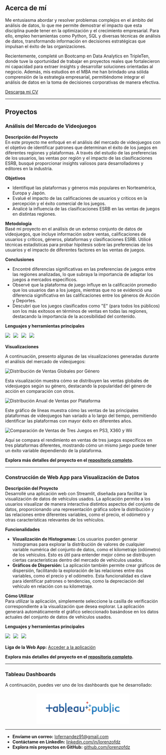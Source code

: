 <link rel="stylesheet" type="text/css" href="styles.css">

## Acerca de mí

Me entusiasma abordar y resolver problemas complejos en el ámbito del análisis de datos, lo que me permite demostrar el impacto que esta disciplina puede tener en la optimización y el crecimiento empresarial. Para ello, empleo herramientas como Python, SQL y diversas técnicas de análisis de datos, transformando información en decisiones estratégicas que impulsan el éxito de las organizaciones.

Recientemente, completé un Bootcamp en Data Analytics en TripleTen, donde tuve la oportunidad de trabajar en proyectos reales que fortalecieron mi capacidad para extraer insights y desarrollar soluciones orientadas al negocio. Además, mis estudios en el MBA me han brindado una sólida comprensión de la estrategia empresarial, permitiéndome integrar el análisis de datos en la toma de decisiones corporativas de manera efectiva.

[Descarga mi CV](https://lorenzofdz.github.io/portfolio/docs/Lorenzo_Fernandez_CV.pdf)

---

## Proyectos

### Análisis del Mercado de Videojuegos

**Descripción del Proyecto**  
En este proyecto me enfoqué en el análisis del mercado de videojuegos con el objetivo de identificar patrones que determinan el éxito de los juegos en diferentes regiones y plataformas. A través del estudio de las preferencias de los usuarios, las ventas por región y el impacto de las clasificaciones ESRB, busqué proporcionar insights valiosos para desarrolladores y editores en la industria.

**Objetivos**  
- Identifiqué las plataformas y géneros más populares en Norteamérica, Europa y Japón.
- Evalué el impacto de las calificaciones de usuarios y críticos en la percepción y el éxito comercial de los juegos.
- Analicé la influencia de las clasificaciones ESRB en las ventas de juegos en distintas regiones.

**Metodología**  
Basé mi proyecto en el análisis de un extenso conjunto de datos de videojuegos, que incluye información sobre ventas, calificaciones de usuarios y críticos, géneros, plataformas y clasificaciones ESRB. Utilicé técnicas estadísticas para probar hipótesis sobre las preferencias de los usuarios y el impacto de diferentes factores en las ventas de juegos.

**Conclusiones**  
- Encontré diferencias significativas en las preferencias de juegos entre las regiones analizadas, lo que subraya la importancia de adaptar los juegos a mercados específicos.
- Observé que la plataforma de juego influye en la calificación promedio que los usuarios dan a los juegos, mientras que no se evidenció una diferencia significativa en las calificaciones entre los géneros de Acción y Deportes.
- Descubrí que los juegos clasificados como "E" (para todos los públicos) son los más exitosos en términos de ventas en todas las regiones, destacando la importancia de la accesibilidad del contenido.

**Lenguajes y herramientas principales**  
<div style="display: flex; flex-wrap: wrap; gap: 10px; margin-bottom: 20px;">
  <img src="https://img.shields.io/badge/Python-4A4A4A?style=for-the-badge&logo=python&logoColor=white" />
  <img src="https://img.shields.io/badge/Pandas-5A5A5A?style=for-the-badge&logo=pandas&logoColor=white" />
  <img src="https://img.shields.io/badge/NumPy-4A4A4A?style=for-the-badge&logo=numpy&logoColor=white" />
  <img src="https://img.shields.io/badge/Matplotlib-6A6A6A?style=for-the-badge&logo=matplotlib&logoColor=white" />
</div>

**Visualizaciones**

A continuación, presento algunas de las visualizaciones generadas durante el análisis del mercado de videojuegos:

   ![Distribución de Ventas Globales por Género](https://github.com/user-attachments/assets/bd7df0c4-88e4-4fdf-8f60-17ee287fa48b)

   Esta visualización muestra cómo se distribuyen las ventas globales de videojuegos según su género, destacando la popularidad del género de acción en comparación con otros.

   ![Distribución Anual de Ventas por Plataforma](https://github.com/user-attachments/assets/f35f4067-3c98-4104-a6b0-a78cb6e29d5c)

   Este gráfico de líneas muestra cómo las ventas de las principales plataformas de videojuegos han variado a lo largo del tiempo, permitiendo identificar las plataformas con mayor éxito en diferentes años.
 
   ![Comparación de Ventas de Tres Juegos en PS3, X360 y Wii](https://github.com/user-attachments/assets/72a2e2b2-006c-4577-99b3-b64a61f40d9d)

   Aquí se compara el rendimiento en ventas de tres juegos específicos en tres plataformas diferentes, mostrando cómo un mismo juego puede tener un éxito variable dependiendo de la plataforma.

**Explora más detalles del proyecto en el [repositorio completo](https://github.com/lorenzofdz/video-game-market-analysis).**

---

### Construcción de Web App para Visualización de Datos

**Descripción del Proyecto**  
Desarrollé una aplicación web con Streamlit, diseñada para facilitar la visualización de datos de vehículos usados. La aplicación permite a los usuarios visualizar de manera interactiva distintos aspectos del conjunto de datos, proporcionando una representación gráfica sobre la distribución y las relaciones entre diferentes variables, como el precio, el odómetro y otras características relevantes de los vehículos.

**Funcionalidades**  
- **Visualización de Histogramas:** Los usuarios pueden generar histogramas para explorar la distribución de valores de cualquier variable numérica del conjunto de datos, como el kilometraje (odómetro) de los vehículos. Esto es útil para entender mejor cómo se distribuyen ciertas características dentro del mercado de vehículos usados.
- **Gráficos de Dispersión:** La aplicación también permite crear gráficos de dispersión, facilitando la exploración de las relaciones entre dos variables, como el precio y el odómetro. Esta funcionalidad es clave para identificar patrones o tendencias, como la depreciación del vehículo en relación con su kilometraje.

**Cómo Utilizar**  
Para utilizar la aplicación, simplemente seleccione la casilla de verificación correspondiente a la visualización que desea explorar. La aplicación generará automáticamente el gráfico seleccionado basándose en los datos actuales del conjunto de datos de vehículos usados.

**Lenguajes y herramientas principales**  
<div style="display: flex; flex-wrap: wrap; gap: 10px; margin-bottom: 20px;">
  <img src="https://img.shields.io/badge/Streamlit-4A4A4A?style=for-the-badge&logo=streamlit&logoColor=white" />
  <img src="https://img.shields.io/badge/Pandas-5A5A5A?style=for-the-badge&logo=pandas&logoColor=white" />
  <img src="https://img.shields.io/badge/Plotly_Express-6A6A6A?style=for-the-badge&logo=plotly&logoColor=white" />
</div>

**Liga de la Web App:** [Acceder a la aplicación](https://proyecto-sprint-4-vlkw.onrender.com/)

**Explora más detalles del proyecto en el [repositorio completo](https://github.com/lorenzofdz/used-car-data-visualization).**

---

### Tableau Dashboards

A continuación, puedes ver uno de los dashboards que he desarrollado:
    
<div style="text-align: center; margin-top: 20px;">
  <a href="https://public.tableau.com/views/Dashboard_Analisis_Tendencias/Dashboard1?:language=en-US&:sid=&:redirect=auth&:display_count=n&:origin=viz_share_link" target="_blank">
    <img src="assets/img/tableaulogo.png" alt="Ver Dashboard en Tableau" style="width: 300px; height: auto;" />
  </a>
</div>

---

- **Envíame un correo:** [lofernandez91@gmail.com](mailto:lofernandez91@gmail.com)
- **Contáctame en LinkedIn:** [linkedin.com/in/lorenzofdz](https://www.linkedin.com/in/lorenzofdz)
- **Explora mis proyectos en GitHub:** [github.com/lorenzofdz](https://github.com/lorenzofdz)
